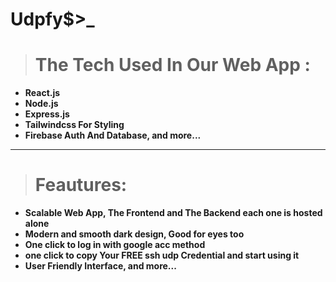 # Udpfy$>_
> # The Tech Used In Our Web App :
- **React.js**
- **Node.js**
- **Express.js**
- **Tailwindcss For Styling**
- **Firebase Auth And Database, and more...**
---
> # Feautures:
- **Scalable Web App, The Frontend and The Backend each one is hosted alone**
- **Modern and smooth dark design, Good for eyes too**
- **One click to log in with google acc method**
- **one click to copy Your FREE ssh udp Credential and start using it**
- **User Friendly Interface, and more...**
